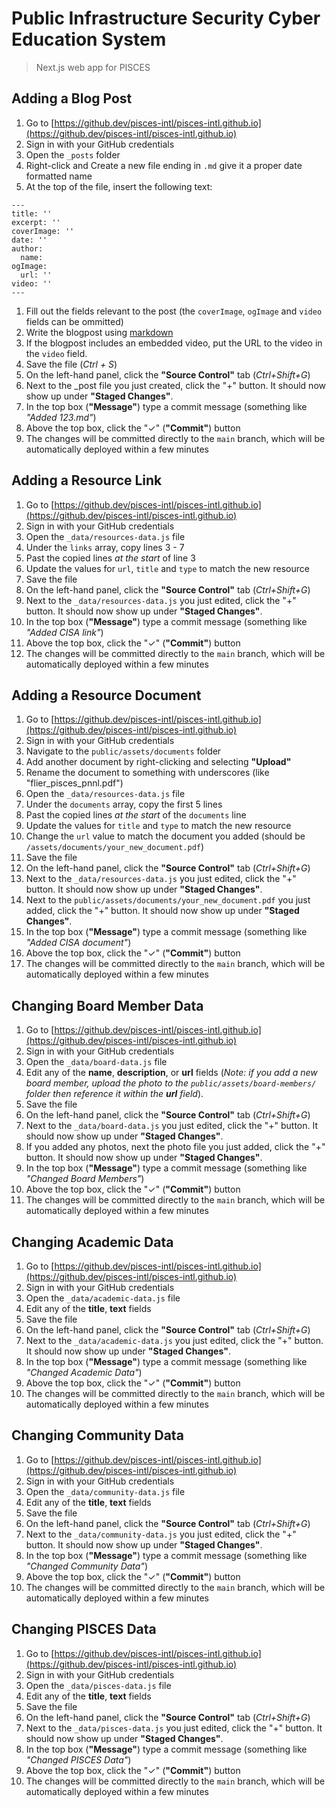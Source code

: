 # Public Infrastructure Security Cyber Education System
> Next.js web app for PISCES

## Adding a Blog Post
1. Go to [https://github.dev/pisces-intl/pisces-intl.github.io](https://github.dev/pisces-intl/pisces-intl.github.io)
2. Sign in with your GitHub credentials
3. Open the `_posts` folder
4. Right-click and Create a new file ending in `.md` give it a proper date formatted name
5. At the top of the file, insert the following text:
```
---
title: ''
excerpt: ''
coverImage: ''
date: ''
author:
  name: 
ogImage:
  url: ''
video: ''
---
```
1. Fill out the fields relevant to the post (the `coverImage`, `ogImage` and `video` fields can be ommitted)
2. Write the blogpost using [markdown](https://docs.github.com/en/get-started/writing-on-github/getting-started-with-writing-and-formatting-on-github/basic-writing-and-formatting-syntax)
3. If the blogpost includes an embedded video, put the URL to the video in the `video` field.
4. Save the file (*Ctrl + S*) 
5.  On the left-hand panel, click the **"Source Control"** tab (*Ctrl+Shift+G*)
6.  Next to the _post file you just created, click the "+" button. It should now show up under **"Staged Changes"**.
7.  In the top box (**"Message"**) type a commit message (something like *"Added 123.md"*)
8.  Above the top box, click the "✓" (**"Commit"**) button
9.  The changes will be committed directly to the `main` branch, which will be automatically deployed within a few minutes

## Adding a Resource Link
1. Go to [https://github.dev/pisces-intl/pisces-intl.github.io](https://github.dev/pisces-intl/pisces-intl.github.io)
2. Sign in with your GitHub credentials
3. Open the `_data/resources-data.js` file
4. Under the `links` array, copy lines 3 - 7
5. Past the copied lines *at the start* of line 3
6. Update the values for `url`, `title` and `type` to match the new resource
7. Save the file
8. On the left-hand panel, click the **"Source Control"** tab (*Ctrl+Shift+G*)
9. Next to the `_data/resources-data.js` you just edited, click the "+" button. It should now show up under **"Staged Changes"**.
10. In the top box (**"Message"**) type a commit message (something like *"Added CISA link"*)
11. Above the top box, click the "✓" (**"Commit"**) button
12. The changes will be committed directly to the `main` branch, which will be automatically deployed within a few minutes

## Adding a Resource Document
1. Go to [https://github.dev/pisces-intl/pisces-intl.github.io](https://github.dev/pisces-intl/pisces-intl.github.io)
2. Sign in with your GitHub credentials
3. Navigate to the `public/assets/documents` folder
4. Add another document by right-clicking and selecting **"Upload"**
5. Rename the document to something with underscores (like "flier_pisces_pnnl.pdf")
6. Open the `_data/resources-data.js` file
7. Under the `documents` array, copy the first 5 lines
8. Past the copied lines *at the start* of the `documents` line
9.  Update the values for `title` and `type` to match the new resource
10. Change the `url` value to match the document you added (should be `/assets/documents/your_new_document.pdf`)
11. Save the file
12. On the left-hand panel, click the **"Source Control"** tab (*Ctrl+Shift+G*)
13. Next to the `_data/resources-data.js` you just edited, click the "+" button. It should now show up under **"Staged Changes"**.
14. Next to the `public/assets/documents/your_new_document.pdf` you just added, click the "+" button. It should now show up under **"Staged Changes"**.
15. In the top box (**"Message"**) type a commit message (something like *"Added CISA document"*)
16. Above the top box, click the "✓" (**"Commit"**) button
17. The changes will be committed directly to the `main` branch, which will be automatically deployed within a few minutes

## Changing Board Member Data
1. Go to [https://github.dev/pisces-intl/pisces-intl.github.io](https://github.dev/pisces-intl/pisces-intl.github.io)
2. Sign in with your GitHub credentials
3. Open the `_data/board-data.js` file
4. Edit any of the **name**, **description**, or **url** fields (*Note: if you add a new board member, upload the photo to the `public/assets/board-members/` folder then reference it within the **url** field*).
5. Save the file
6. On the left-hand panel, click the **"Source Control"** tab (*Ctrl+Shift+G*)
7. Next to the `_data/board-data.js` you just edited, click the "+" button. It should now show up under **"Staged Changes"**.
8. If you added any photos, next the photo file you just added, click the "+" button. It should now show up under **"Staged Changes"**.
9. In the top box (**"Message"**) type a commit message (something like *"Changed Board Members"*)
10. Above the top box, click the "✓" (**"Commit"**) button
11. The changes will be committed directly to the `main` branch, which will be automatically deployed within a few minutes

## Changing Academic Data
1. Go to [https://github.dev/pisces-intl/pisces-intl.github.io](https://github.dev/pisces-intl/pisces-intl.github.io)
2. Sign in with your GitHub credentials
3. Open the `_data/academic-data.js` file
4. Edit any of the **title**, **text** fields
5. Save the file
6. On the left-hand panel, click the **"Source Control"** tab (*Ctrl+Shift+G*)
7. Next to the `_data/academic-data.js` you just edited, click the "+" button. It should now show up under **"Staged Changes"**.
8. In the top box (**"Message"**) type a commit message (something like *"Changed Academic Data"*)
9.  Above the top box, click the "✓" (**"Commit"**) button
10. The changes will be committed directly to the `main` branch, which will be automatically deployed within a few minutes

## Changing Community Data
1. Go to [https://github.dev/pisces-intl/pisces-intl.github.io](https://github.dev/pisces-intl/pisces-intl.github.io)
2. Sign in with your GitHub credentials
3. Open the `_data/community-data.js` file
4. Edit any of the **title**, **text** fields
5. Save the file
6. On the left-hand panel, click the **"Source Control"** tab (*Ctrl+Shift+G*)
7. Next to the `_data/community-data.js` you just edited, click the "+" button. It should now show up under **"Staged Changes"**.
8. In the top box (**"Message"**) type a commit message (something like *"Changed Community Data"*)
9.  Above the top box, click the "✓" (**"Commit"**) button
10. The changes will be committed directly to the `main` branch, which will be automatically deployed within a few minutes

## Changing PISCES Data
1. Go to [https://github.dev/pisces-intl/pisces-intl.github.io](https://github.dev/pisces-intl/pisces-intl.github.io)
2. Sign in with your GitHub credentials
3. Open the `_data/pisces-data.js` file
4. Edit any of the **title**, **text** fields
5. Save the file
6. On the left-hand panel, click the **"Source Control"** tab (*Ctrl+Shift+G*)
7. Next to the `_data/pisces-data.js` you just edited, click the "+" button. It should now show up under **"Staged Changes"**.
8. In the top box (**"Message"**) type a commit message (something like *"Changed PISCES Data"*)
9.  Above the top box, click the "✓" (**"Commit"**) button
10. The changes will be committed directly to the `main` branch, which will be automatically deployed within a few minutes